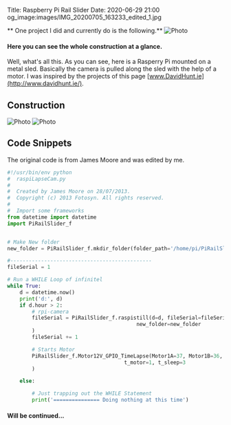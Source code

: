 Title: Raspberry Pi Rail Slider
Date: 2020-06-29 21:00
og_image:images/IMG_20200705_163233_edited_1.jpg

** One project I did and currently do is the following.**
![Photo]({attach}images/IMG_20200712_115919_compressed.jpg)
#### Here you can see the whole construction at a glance.

Well, what's all this. As you can see, here is a Rasperry Pi mounted on a metal sled. 
Basically the camera is pulled along the sled with the help of a motor. I was inspired by the projects of this page [www.DavidHunt.ie](http://www.davidhunt.ie/).
## Construction
![Photo]({attach}images/IMG_20200709_191035_resize.jpg)
![Photo]({attach}images/IMG_20200709_191045_resize.jpg)

## Code Snippets
The original code is from James Moore and was edited by me. 

```python
#!/usr/bin/env python
#  raspiLapseCam.py
#
#  Created by James Moore on 28/07/2013.
#  Copyright (c) 2013 Fotosyn. All rights reserved.
#
#  Import some frameworks
from datetime import datetime
import PiRailSlider_f


# Make New folder
new_folder = PiRailSlider_f.mkdir_folder(folder_path='/home/pi/PiRailSlider/LapsePiTouch/Lapse')

#----------------------------------------------
fileSerial = 1

# Run a WHILE Loop of infinitel
while True:
    d = datetime.now()
    print('d:', d)
    if d.hour > 2:
        # rpi-camera
        fileSerial = PiRailSlider_f.raspistill(d=d, fileSerial=fileSerial,
                                          new_folder=new_folder
        )
        fileSerial += 1

        # Starts Motor
        PiRailSlider_f.Motor12V_GPIO_TimeLapse(Motor1A=37, Motor1B=36, Motor1E=33,
                                      t_motor=1, t_sleep=3
        )

    else:

        # Just trapping out the WHILE Statement
        print('=============== Doing nothing at this time')
```
#### Will be continued...




